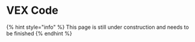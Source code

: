 # VEX Code

{% hint style="info" %}
This page is still under construction and needs to be finished
{% endhint %}

